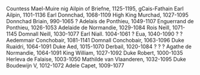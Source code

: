 Countess Mael-Muire nig Ailpin of Briefne, 1125-1195, gCais-Fathain
	Earl Ailpin, 1101-1136
		Earl Donnchad, 1068-1109
			High King Murchad, 1027-1095
				Donnchad Briain, 990-1065
				?
			Adelais de Ponthieu, 1049-1107
				Enguerrand de Ponthieu, 1026-1053
				Adelaide de Normandie, 1029-1084
		Rois Neill, 1071-1145
			Domnall Neill, 1030-1077
				Earl Niall. 1004-1061
				?
			Eua, 1040-1090
				?
				?
	Aedemmair Conchobair, 1081-1141	
		Domnall Conchobair, 1063-1096
			Duke Ruaidri, 1064-1091
				Duke Aed, 1015-1070
				Derbail, 1020-1084
			?
				?
				?
		Agathe de Normandie, 1064-1091
			King William, 1027-1092
				Duke Robert, 1000-1035
				Herleva de Falaise, 1003-1050
			Mathilde van Vlaanderen, 1032-1095
				Duke Boudewijn V, 1012-1072
				Adele Capet, 1009-1077